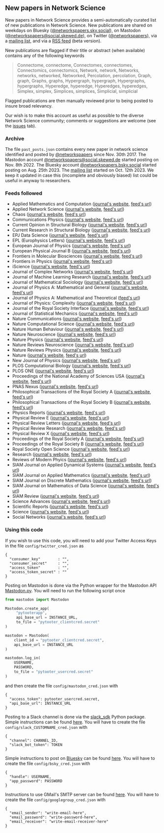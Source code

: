 ## New papers in Network Science

New papers in Network Science provides a semi-automatically curated list of new publications in Network Science. New publications are shared on weekdays on Bluesky ([@networkspapers.sky.social](https://bsky.app/profile/networkspapers.bsky.social)), on Mastodon ([@networkspapers@social.skewed.de](https://social.skewed.de/@networkspapers)), on Twitter ([@networkspapers](https://twitter.com/networkspapers)), via a [mailing list](https://groups.google.com/g/networkspapers), and via a [RSS feed](https://github.com/antoineallard/networkspapers/blob/main/rss.xml) (beta version).

New publications are flagged if their title or abstract (when available) contains any of the following keywords

> Connectome, connectome, Connectomes, connectomes, Connectomics, connectomics, Network, network, Networks, networks, networked, Networked, Percolation, percolation, Graph, graph, Graphs, graphs, Hypergraph, hypergraph, Hypergraphs, hypergraphs, Hyperedge, hyperedge, Hyperedges, hyperedges, Simplex, simplex, Simplices, simplices, Simplicial, simplicial

Flagged publications are then manually reviewed prior to being posted to insure broad relevancy.

Our wish is to make this account as useful as possible to the diverse Network Science community; comments or suggestions are welcome (see the [issues](https://github.com/antoineallard/networkspapers/issues) tab).

### Archive

The file `past_posts.json` contains every new paper in network science identified and posted by [@networkspapers](https://twitter.com/networkspapers) since Nov. 30th 2017. The Mastodon account [@networkspapers@social.skewed.de](https://social.skewed.de/@networkspapers) started posting on Nov. 8th 2022. The Bluesky account [@networkspapers.bsky.social](https://bsky.app/profile/networkspapers.bsky.social) started posting on Aug. 25th 2023. The [mailing list](https://groups.google.com/g/networkspapers) started on Oct. 12th 2023. We keep it updated in case this (incomplete and obviously biased) list could be useful in anyway to researchers.

### Feeds followed

 - Applied Mathematics and Computation ([journal's website](https://www.sciencedirect.com/journal/applied-mathematics-and-computation), [feed's url](http://rss.sciencedirect.com/publication/science/00963003))
 - Applied Network Science ([journal's website](https://appliednetsci.springeropen.com), [feed's url](http://appliednetsci.springeropen.com/articles/most-recent/rss.xml))
 - Chaos ([journal's website](https://aip.scitation.org/journal/cha), [feed's url](https://aipp.silverchair.com/rss/site_1000025/1000015.xml))
 - Communications Physics ([journal's website](https://www.nature.com/commsphys), [feed's url](http://feeds.nature.com/commsphys/rss/current))
 - Current Opinion in Structural Biology ([journal's website](https://www.journals.elsevier.com/current-opinion-in-structural-biology), [feed's url](https://rss.sciencedirect.com/publication/science/0959440X))
 - Current Research in Structural Biology ([journal's website](https://www.journals.elsevier.com/current-research-in-structural-biology), [feed's url](https://rss.sciencedirect.com/publication/science/2665928X))
 - EPJ Data Science ([journal's website](https://epjdatascience.springeropen.com), [feed's url](http://feeds.feedburner.com/edp_epjds?format=xml))
 - EPL (Europhysics Letters) ([journal's website](https://iopscience.iop.org/journal/0295-5075), [feed's url](http://iopscience.iop.org/journal/rss/0295-5075))
 - European Journal of Physics ([journal's website](https://iopscience.iop.org/journal/0143-0807), [feed's url](https://iopscience.iop.org/journal/rss/0143-0807))
 - European Physical Journal B ([journal's website](https://epjb.epj.org), [feed's url](http://feeds.feedburner.com/edp_epjb?format=xml))
 - Frontiers in Molecular Biosciences ([journal's website](https://www.frontiersin.org/journals/molecular-biosciences), [feed's url](https://www.frontiersin.org/journals/molecular-biosciences/rss))
 - Frontiers in Physics ([journal's website](https://www.frontiersin.org/journals/physics), [feed's url](https://www.frontiersin.org/journals/physics/rss))
 - iScience ([journal's website](https://www.cell.com/iscience/home), [feed's url](https://rss.sciencedirect.com/publication/science/25890042))
 - Journal of Complex Networks ([journal's website](https://academic.oup.com/comnet), [feed's url](https://academic.oup.com/rss/site_5126/advanceAccess_3051.xml))
 - Journal of Machine Learning Research ([journal's website](http://www.jmlr.org), [feed's url](http://www.jmlr.org/jmlr.xml))
 - Journal of Mathematical Sociology ([journal's website](https://www.tandfonline.com/toc/gmas20/current), [feed's url](https://www.tandfonline.com/feed/rss/gmas20))
 - Journal of Physics A: Mathematical and General ([journal's website](https://iopscience.iop.org/journal/0305-4470), [feed's url](http://iopscience.iop.org/journal/rss/0305-4470))
 - Journal of Physics A: Mathematical and Theoretical ([feed's url](https://iopscience.iop.org/journal/rss/1751-8121))
 - Journal of Physics: Complexity ([journal's website](https://iopscience.iop.org/journal/2632-072X), [feed's url](https://iopscience.iop.org/journal/rss/2632-072X))
 - Journal of the Royal Society Interface ([journal's website](https://royalsocietypublishing.org/journal/rsif), [feed's url](http://royalsocietypublishing.org/action/showFeed?type=etoc&feed=rss&jc=rsif))
 - Journal of Statistical Mechanics ([journal's website](https://iopscience.iop.org/journal/1742-5468), [feed's url](https://iopscience.iop.org/journal/rss/1742-5468))
 - Nature Communications ([journal's website](https://www.nature.com/ncomms), [feed's url](http://feeds.nature.com/ncomms/rss/current))
 - Nature Computational Science ([journal's website](https://www.nature.com/natcomputsci), [feed's url](http://feeds.nature.com/natcomputsci/rss/current))
 - Nature Human Behaviour ([journal's website](https://www.nature.com/nathumbehav), [feed's url](http://feeds.nature.com/nathumbehav/rss/current))
 - Nature Neuroscience ([journal's website](https://www.nature.com/neuro), [feed's url](http://feeds.nature.com/neuro/rss/current))
 - Nature Physics ([journal's website](https://www.nature.com/nphys), [feed's url](http://feeds.nature.com/nphys/rss/current))
 - Nature Reviews Neuroscience ([journal's website](https://www.nature.com/nrn), [feed's url](http://feeds.nature.com/nrn/rss/current))
 - Nature Reviews Physics ([journal's website](https://www.nature.com/natrevphys), [feed's url](http://feeds.nature.com/natrevphys/rss/current))
 - Nature ([journal's website](https://www.nature.com), [feed's url](http://feeds.nature.com/nature/rss/current))
 - New Journal of Physics ([journal's website](https://iopscience.iop.org/journal/1367-2630), [feed's url](http://iopscience.iop.org/journal/rss/1367-2630))
 - PLOS Computational Biology ([journal's website](https://journals.plos.org/ploscompbiol), [feed's url](http://journals.plos.org/ploscompbiol/feed/atom))
 - PLOS ONE ([journal's website](https://journals.plos.org/plosone), [feed's url](http://journals.plos.org/plosone/feed/atom))
 - Proceedings of the National Academy of Sciences USA ([journal's website](https://www.pnas.org), [feed's url](http://www.pnas.org/rss/current.xml))
 - PNAS Nexus ([journal's website](https://academic.oup.com/pnasnexus), [feed's url](https://academic.oup.com/rss/site_6448/4114.xml))
 - Philosophical Transactions of the Royal Society A ([journal's website](https://royalsocietypublishing.org/journal/rsta), [feed's url](https://royalsocietypublishing.org/action/showFeed?type=etoc&feed=rss&jc=rsta))
 - Philosophical Transactions of the Royal Society B ([journal's website](https://royalsocietypublishing.org/journal/rstb), [feed's url](https://royalsocietypublishing.org/action/showFeed?type=etoc&feed=rss&jc=rstb))
 - Physics Reports ([journal's website](https://www.journals.elsevier.com/physics-reports), [feed's url](http://rss.sciencedirect.com/publication/science/03701573))
 - Physical Review E ([journal's website](https://journals.aps.org/pre), [feed's url](http://feeds.aps.org/rss/recent/pre.xml))
 - Physical Review Letters ([journal's website](https://journals.aps.org/prl), [feed's url](http://feeds.aps.org/rss/recent/prl.xml))
 - Physical Review Research ([journal's website](https://journals.aps.org/prresearch), [feed's url](http://feeds.aps.org/rss/recent/prresearch.xml))
 - Physical Review X ([journal's website](https://journals.aps.org/prx), [feed's url](http://feeds.aps.org/rss/recent/prx.xml))
 - Proceedings of the Royal Society A ([journal's website](https://royalsocietypublishing.org/journal/rspa), [feed's url](http://royalsocietypublishing.org/action/showFeed?type=etoc&feed=rss&jc=rspa))
 - Proceedings of the Royal Society B ([journal's website](https://royalsocietypublishing.org/journal/rspb), [feed's url](http://royalsocietypublishing.org/action/showFeed?type=etoc&feed=rss&jc=rspb))
 - Royal Society Open Science ([journal's website](https://royalsocietypublishing.org/journal/rsos), [feed's url](https://royalsocietypublishing.org/action/showFeed?type=etoc&feed=rss&jc=rsos))
 - Research ([journal's website](https://spj.sciencemag.org/journals/research/), [feed's url](https://spj.sciencemag.org/journals/research/rss/))
 - Reviews of Modern Phyics ([journal's website](https://journals.aps.org/rmp), [feed's url](http://feeds.aps.org/rss/recent/rmp.xml))
 - SIAM Journal on Applied Dynamical Systems ([journal's website](https://epubs.siam.org/journal/sjaday), [feed's url](https://epubs.siam.org/action/showFeed?type=etoc&feed=rss&jc=sjaday))
 - SIAM Journal on Applied Mathematics ([journal's website](https://epubs.siam.org/loi/smjmap), [feed's url](https://epubs.siam.org/action/showFeed?ui=0&mi=9cks17&ai=s3&jc=smjmap&type=etoc&feed=rss))
 - SIAM Journal on Discrete Mathematics ([journal's website](https://epubs.siam.org/loi/sjdmec), [feed's url](https://epubs.siam.org/action/showFeed?ui=0&mi=9cks17&ai=sa&jc=sjdmec&type=etoc&feed=rss))
 - SIAM Journal on Mathematics of Data Science ([journal's website](https://epubs.siam.org/loi/sjmdaq), [feed's url](https://epubs.siam.org/action/showFeed?type=etoc&feed=rss&jc=sjmdaq))
 - SIAM Review ([journal's website](https://epubs.siam.org/journal/siread), [feed's url](http://epubs.siam.org/action/showFeed?ui=0&mi=8vgswd&ai=s5&jc=siread&type=etoc&feed=rss))
 - Science Advances ([journal's website](https://advances.sciencemag.org), [feed's url](http://advances.sciencemag.org/rss/current.xml))
 - Scientific Reports ([journal's website](https://www.nature.com/srep), [feed's url](http://feeds.nature.com/srep/rss/current))
 - Science ([journal's website](https://science.sciencemag.org), [feed's url](http://science.sciencemag.org/rss/express.xml))
 - Social Networks ([journal's website](https://www.sciencedirect.com/journal/social-networks), [feed's url](http://rss.sciencedirect.com/publication/science/03788733))


### Using this code

If you wish to use this code, you will need to add your Twitter Access Keys in the file `config/twitter_cred.json` as

```
{
  "consumer_key"        : "",
  "consumer_secret"     : "",
  "access_token"        : "",
  "access_token_secret" : ""
}
```

Posting on Mastodon is done via the Python wrapper for the Mastodon API [Mastodon.py](https://github.com/halcy/Mastodon.py). You will need to run the following script once

```python
from mastodon import Mastodon

Mastodon.create_app(
     "pytooterapp",
     api_base_url = INSTANCE_URL,
     to_file = "pytooter_clientcred.secret"
)

mastodon = Mastodon(
    client_id = "pytooter_clientcred.secret",
    api_base_url = INSTANCE_URL
)

mastodon.log_in(
    USERNAME,
    PASSWORD,
    to_file = "pytooter_usercred.secret"
)
```

and then create the file `config/mastodon_cred.json` with

```
{
  "access_token": pytooter_usercred.secret,
  "api_base_url": INSTANCE_URL
}
```

Posting to a Slack channel is done via the [slack_sdk](https://slack.dev/python-slack-sdk/) Python package. Simple instructions can be found [here](https://plazagonzalo.medium.com/send-messages-to-slack-using-python-4b986586cb6e). You will have to create the file `config/slack_CUSTOMNAME_cred.json` with

```
{
  "channel": CHANNEL_ID,
  "slack_bot_token": TOKEN
}
```

Simple instructions to post on [Bluesky](bsky.social) can be found [here](https://atproto.com/blog/create-post). You will have to create the file `config/bsky_cred.json` with

```
{
  "handle": USERNAME,
  "app_password": PASSWORD
}
```
Instructions to use GMail's SMTP server can be found [here](https://www.youtube.com/watch?v=g_j6ILT-X0k). You will have to create the file `config/googlegroup_cred.json` with

```
{
  "email_sender": "write-email-here",
  "email_password": "write-password-here",
  "email_receiver": "write-email-receiver-here"
}
```
